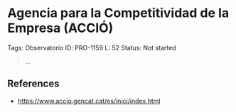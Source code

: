 # Agencia para la Competitividad de la Empresa (ACCIÓ)

Tags: Observatorio
ID: PRO-1159
L: 52
Status: Not started

> …
> 

## References

- https://www.accio.gencat.cat/es/inici/index.html